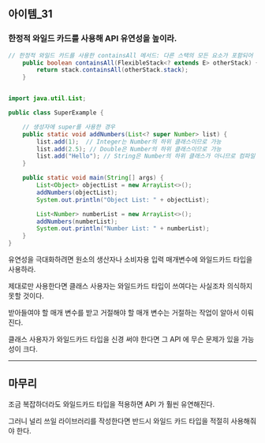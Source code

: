## 아이템_31

### 한정적 와일드 카드를 사용해 API 유연성을 높이라.


```java
// 한정적 와일드 카드를 사용한 containsAll 메서드: 다른 스택의 모든 요소가 포함되어 있는지 확인
    public boolean containsAll(FlexibleStack<? extends E> otherStack) {
        return stack.containsAll(otherStack.stack);
    }
```


```java

import java.util.List;

public class SuperExample {

    // 생성자에 super를 사용한 경우
    public static void addNumbers(List<? super Number> list) {
        list.add(1);  // Integer는 Number의 하위 클래스이므로 가능
        list.add(2.5); // Double은 Number의 하위 클래스이므로 가능
        list.add("Hello"); // String은 Number의 하위 클래스가 아니므로 컴파일 에러
    }

    public static void main(String[] args) {
        List<Object> objectList = new ArrayList<>();
        addNumbers(objectList);
        System.out.println("Object List: " + objectList);

        List<Number> numberList = new ArrayList<>();
        addNumbers(numberList);
        System.out.println("Number List: " + numberList);
    }
}

```

유연성을 극대화하려면 원소의 생산자나 소비자용 입력 매개변수에 와일드카드 타입을 사용하라.


제대로만 사용한다면 클래스 사용자는 와일드카드 타입이 쓰여다는 사실조차 의식하지 못할 것이다.

받아들여야 할 매개 변수를 받고 거절해야 할 매개 변수는 거절하는 작업이 알아서 이뤄진다.

클래스 사용자가 와일드카드 타입을 신경 써야 한다면 그 API 에 무슨 문제가 있을 가능성이 크다.



---

## 마무리

조금 복잡하더라도 와일드카드 타입을 적용하면 API 가 훨씬 유연해진다. 

그러니 널리 쓰일 라이브러리를 작성한다면 반드시 와일드 카드 타입을 적절히 사용해줘야 한다. 